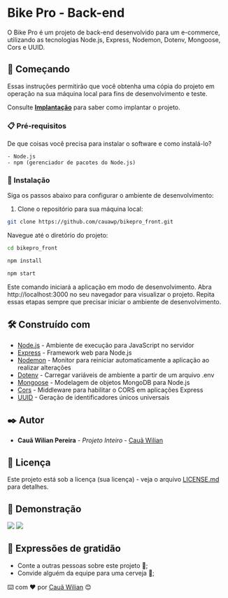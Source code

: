 # Bike Pro - Back-end

O Bike Pro é um projeto de back-end desenvolvido para um e-commerce, utilizando as tecnologias Node.js, Express, Nodemon, Dotenv, Mongoose, Cors e UUID.

## 🚀 Começando

Essas instruções permitirão que você obtenha uma cópia do projeto em operação na sua máquina local para fins de desenvolvimento e teste.

Consulte **[Implantação](#-implanta%C3%A7%C3%A3o)** para saber como implantar o projeto.

### 📋 Pré-requisitos

De que coisas você precisa para instalar o software e como instalá-lo?

```
- Node.js
- npm (gerenciador de pacotes do Node.js)
```

### 🔧 Instalação

Siga os passos abaixo para configurar o ambiente de desenvolvimento:

1. Clone o repositório para sua máquina local:

```bash
git clone https://github.com/cauawp/bikepro_front.git
```

Navegue até o diretório do projeto:

```bash
cd bikepro_front
```

```bash
npm install
```

```bash
npm start
```

Este comando iniciará a aplicação em modo de desenvolvimento. Abra http://localhost:3000 no seu navegador para visualizar o projeto.
Repita essas etapas sempre que precisar iniciar o ambiente de desenvolvimento.

## 🛠️ Construído com

- [Node.js](https://nodejs.org/) - Ambiente de execução para JavaScript no servidor
- [Express](https://expressjs.com/) - Framework web para Node.js
- [Nodemon](https://nodemon.io/) - Monitor para reiniciar automaticamente a aplicação ao realizar alterações
- [Dotenv]() - Carregar variáveis de ambiente a partir de um arquivo .env
- [Mongoose](https://mongoosejs.com/) - Modelagem de objetos MongoDB para Node.js
- [Cors]() - Middleware para habilitar o CORS em aplicações Express
- [UUID]() - Geração de identificadores únicos universais

## ✒️ Autor

- **Cauã Wilian Pereira** - _Projeto Inteiro_ - [Cauã Wilian](https://github.com/cauawp)

## 📄 Licença

Este projeto está sob a licença (sua licença) - veja o arquivo [LICENSE.md](https://github.com/usuario/projeto/licenca) para detalhes.

## 🎁 Demonstração

<img src="/bikepro_front/bikepro-thumb.png">
<img src="/bikepro_front/bikepro-demo.gif">

## 🎁 Expressões de gratidão

- Conte a outras pessoas sobre este projeto 📢;
- Convide alguém da equipe para uma cerveja 🍺;

⌨️ com ❤️ por [Cauã Wilian](https://github.com/cauawp) 😊
